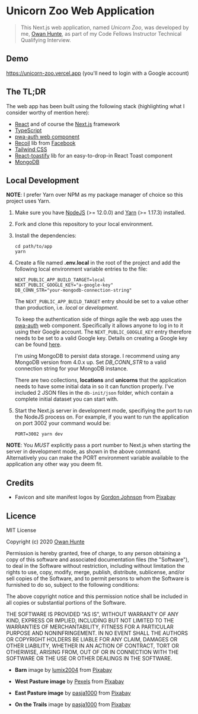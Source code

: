 # Unicorn Zoo Web Application

> This Next.js web application, named _Unicorn Zoo_, was developed by me, [Owan Hunte](https://owanhunte.com), as part of my Code Fellows Instructor Technical Qualifying Interview.

## Demo

https://unicorn-zoo.vercel.app (you'll need to login with a Google account)

## The TL;DR

The web app has been built using the following stack (highlighting what I consider worthy of mention here):

- [React](https://reactjs.org) and of course the [Next.js](https://nextjs.org) framework
- [TypeScript](https://www.typescriptlang.org)
- [pwa-auth web component](https://github.com/pwa-builder/pwa-auth)
- [Recoil](https://recoiljs.org) lib from [Facebook](https://opensource.facebook.com)
- [Tailwind CSS](https://tailwindcss.com)
- [React-toastify](https://fkhadra.github.io/react-toastify) lib for an easy-to-drop-in React Toast component
- [MongoDB](https://www.mongodb.com)

## Local Development

**NOTE**: I prefer Yarn over NPM as my package manager of choice so this project uses Yarn.

1. Make sure you have [NodeJS](https://nodejs.org) (>= 12.0.0) and [Yarn](https://yarnpkg.com/en) (>= 1.17.3) installed.
2. Fork and clone this repository to your local environment.
3. Install the dependencies:

   ```
   cd path/to/app
   yarn
   ```

4. Create a file named **.env.local** in the root of the project and add the following local environment variable entries to the file:

   ```
   NEXT_PUBLIC_APP_BUILD_TARGET=local
   NEXT_PUBLIC_GOOGLE_KEY="a-google-key"
   DB_CONN_STR="your-mongodb-connection-string"
   ```

   The `NEXT_PUBLIC_APP_BUILD_TARGET` entry should be set to a value other than production, i.e. _local_ or _development_.

   To keep the authentication side of things agile the web app uses the [pwa-auth](https://github.com/pwa-builder/pwa-auth) web component. Specifically it allows anyone to log in to it using their Google account. The `NEXT_PUBLIC_GOOGLE_KEY` entry therefore needs to be set to a valid Google key. Details on creating a Google key can be found [here](https://github.com/pwa-builder/pwa-auth/blob/master/creating-google-key.md).

   I'm using MongoDB to persist data storage. I recommend using any MongoDB version from 4.0.x up. Set _DB_CONN_STR_ to a valid connection string for your MongoDB instance.

   There are two collections, **locations** and **unicorns** that the application needs to have some initial data in so it can function properly. I've included 2 JSON files in the `db-init/json` folder, which contain a complete initial dataset you can start with.

5. Start the Next.js server in development mode, specifiying the port to run the NodeJS process on. For example, if you want to run the application on port 3002 your command would be:

   ```
   PORT=3002 yarn dev
   ```

**NOTE**: You _MUST_ explicitly pass a port number to Next.js when starting the server in development mode, as shown in the above command. Alternatively you can make the PORT environment variable available to the application any other way you deem fit.

## Credits

- Favicon and site manifest logos by [Gordon Johnson](https://pixabay.com/users/GDJ-1086657/?utm_source=link-attribution&utm_medium=referral&utm_campaign=image&utm_content=5184453) from [Pixabay](https://pixabay.com/?utm_source=link-attribution&utm_medium=referral&utm_campaign=image&utm_content=5184453)

## Licence

MIT License

Copyright (c) 2020 [Owan Hunte](https://github.com/owanhunte)

Permission is hereby granted, free of charge, to any person obtaining a copy
of this software and associated documentation files (the "Software"), to deal
in the Software without restriction, including without limitation the rights
to use, copy, modify, merge, publish, distribute, sublicense, and/or sell
copies of the Software, and to permit persons to whom the Software is
furnished to do so, subject to the following conditions:

The above copyright notice and this permission notice shall be included in all
copies or substantial portions of the Software.

THE SOFTWARE IS PROVIDED "AS IS", WITHOUT WARRANTY OF ANY KIND, EXPRESS OR
IMPLIED, INCLUDING BUT NOT LIMITED TO THE WARRANTIES OF MERCHANTABILITY,
FITNESS FOR A PARTICULAR PURPOSE AND NONINFRINGEMENT. IN NO EVENT SHALL THE
AUTHORS OR COPYRIGHT HOLDERS BE LIABLE FOR ANY CLAIM, DAMAGES OR OTHER
LIABILITY, WHETHER IN AN ACTION OF CONTRACT, TORT OR OTHERWISE, ARISING FROM,
OUT OF OR IN CONNECTION WITH THE SOFTWARE OR THE USE OR OTHER DEALINGS IN THE
SOFTWARE.

- **Barn** image by [lumix2004](https://pixabay.com/users/lumix2004-3890388/?utm_source=link-attribution&utm_medium=referral&utm_campaign=image&utm_content=1873025) from [Pixabay](https://pixabay.com/?utm_source=link-attribution&utm_medium=referral&utm_campaign=image&utm_content=1873025)

- **West Pasture image** by [Pexels](https://pixabay.com/users/Pexels-2286921/?utm_source=link-attribution&utm_medium=referral&utm_campaign=image&utm_content=1850690) from [Pixabay](https://pixabay.com/?utm_source=link-attribution&utm_medium=referral&utm_campaign=image&utm_content=1850690)

- **East Pasture image** by [pasja1000](https://pixabay.com/users/pasja1000-6355831/?utm_source=link-attribution&utm_medium=referral&utm_campaign=image&utm_content=5206204) from [Pixabay](https://pixabay.com/?utm_source=link-attribution&utm_medium=referral&utm_campaign=image&utm_content=5206204)

- **On the Trails** image by [pasja1000](https://pixabay.com/users/pasja1000-6355831/?utm_source=link-attribution&utm_medium=referral&utm_campaign=image&utm_content=5240018) from [Pixabay](https://pixabay.com/?utm_source=link-attribution&utm_medium=referral&utm_campaign=image&utm_content=5240018)
